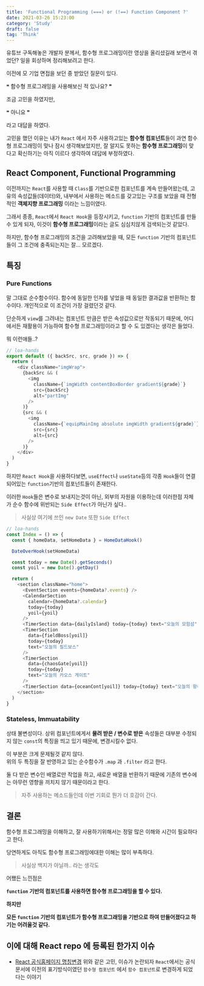 ```yaml
---
title: 'Functional Programming (===) or (!==) Function Component ?'
date: 2021-03-26 15:23:00
category: 'Study'
draft: false
tag: 'Think'
---
```


유튜브 구독해놓은 개발자 분께서, 함수형 프로그래밍이란 영상을 올리셨길래 보면서 겪었던? 일을 회상하며 정리해보려고 한다.

이전에 모 기업 면접을 보던 중 받았던 질문이 있다.

❝ 함수형 프로그래밍을 사용해보신 적 있나요? ❞

조금 고민을 하였지만,

❝ 아니요 ❞

라고 대답을 하였다.

고민을 했던 이유는 내가 `React` 에서 자주 사용하고있는 **함수형 컴포넌트**들이 과연 함수형 프로그래밍이 맞나 잠시 생각해보았지만, 잘 알지도 못하는 **함수형 프로그래밍**이 맞다고 확신하기는 아직 이르다 생각하여 대답에 부정하였다.

## React Component, Functional Programming

이전까지는 `React`를 사용할 때 `Class`를 기반으로한 컴포넌트를 계속 만들어왔는데, 고유의 속성값들(데이터)와, 내부에서 사용하는 메소드를 갖고있는 구조를 보았을 때 전형적인 **객체지향 프로그래밍** 이라는 느낌이였다.

그래서 종종, `React`에서 `React Hook`을 등장시키고, `function` 기반의 컴포넌트를 만들수 있게 되자, 이것이 **함수형 프로그래밍**이라는 글도 심심치않게 검색되는것 같았다.

하지만, 함수형 프로그래밍의 조건을 고려해보았을 때, 모든 `function` 기반의 컴포넌트들이 그 조건에 충족되는지는 잘... 모르겠다.

## 특징

### Pure Functions

말 그대로 순수함수이다. 함수에 동일한 인자를 넣었을 때 동일한 결과값을 반환하는 함수이다. 개인적으로 이 조건이 가장 걸렸던것 같다.

단순하게 `view`를 그려내는 컴포넌트 만큼은 받은 속성값으로만 작동되기 때문에, 어디에서든 재활용이 가능하여 함수형 프로그래밍이라고 할 수 도 있겠다는 생각은 들었다.

뭐 이런애들..?

```js
// loa-hands
export default ({ backSrc, src, grade }) => {
  return (
    <div className="imgWrap">
      {backSrc && (
        <img
          className={`imgWidth contentBoxBorder gradient${grade}`}
          src={backSrc}
          alt="partImg"
        />
      )}
      {src && (
        <img
          className={`equipMainImg absolute imgWidth gradient${grade}`}
          src={src}
          alt={src}
        />
      )}
    </div>
  )
}
```

하지만 `React Hook`을 사용하다보면, `useEffect`나 `useState`등의 각종 `Hook`들이 연결되어있는 `function`기반의 컴포넌트들이 존재한다.

이러한 `Hook`들은 변수로 보내지는것이 아닌, 외부의 자원을 이용하는데 이러한점 자체가 순수 함수에 위반되는 `Side Effect`가 아닌가 싶다..

> 사실상 여기에 쓰인 `new Date` 또한 `Side Effect`

```js
// loa-hands
const Index = () => {
  const { homeData, setHomeData } = HomeDataHook()

  DateOverHook(setHomeData)

  const today = new Date().getSeconds()
  const yoil = new Date().getDay()

  return (
    <section className="home">
      <EventSection events={homeData?.events} />
      <CalendarSection
        calendar={homeData?.calendar}
        today={today}
        yoil={yoil}
      />
      <TimerSection data={dailyIsland} today={today} text="오늘의 모험섬" />
      <TimerSection
        data={fieldBoss[yoil]}
        today={today}
        text="오늘의 필드보스"
      />
      <TimerSection
        data={chaosGate[yoil]}
        today={today}
        text="오늘의 카오스 게이트"
      />
      <TimerSection data={oceanCont[yoil]} today={today} text="오늘의 항해" />
    </section>
  )
}
```

### Stateless, Immuatability

상태 불변성이다. 상위 컴포넌트에게서 **물려 받은 / 변수로 받은** 속성들은 대부분 수정되지 않는 `const`의 특징을 띄고 있기 때문에, 변경시킬수 없다.

이 부분은 크게 문제될것 같지 않다.  
위의 두 특징을 잘 반영하고 있는 순수함수가 `.map` 과 `.filter` 라고 한다.

둘 다 받은 변수인 배열로만 작업을 하고, 새로운 배열을 반환하기 때문에 기존의 변수에는 아무런 영향을 끼치지 않기 때문이라고 한다.

> 자주 사용하는 메소드들인데 이번 기회로 뭔가 더 호감이 간다.

## 결론

함수형 프로그래밍을 이해하고, 잘 사용하기위해서는 정말 많은 이해와 시간이 필요하다고 한다.

당연하게도 아직도 함수형 프로그래밍에대한 이해는 많이 부족하다.

> 사실상 백지가 아닐까.. 라는 생각도

어쨌든 느낀점은

**`function` 기반의 컴포넌트를 사용하면 함수형 프로그래밍을 할 수 있다.**

**하지만**

**모든 `function` 기반의 컴포넌트가 함수형 프로그래밍을 기반으로 하여 만들어졌다고 하기는 어려울것 같다.**


## 이에 대해 React repo 에 등록된 한가지 이슈
- [React 공식홈페이지 명칭변경](https://github.com/reactjs/reactjs.org/pull/863)
위와 같은 고민, 이슈가 논란되자 `React`에서는 공식문서에 이전의 표기방식이였던 `함수형 컴포넌트` 에서 `함수 컴포넌트`로 변경하게 되었다는 이야기